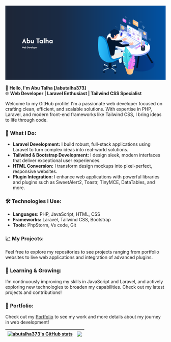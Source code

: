 ![github.com/abutalha373](https://raw.githubusercontent.com/abutalha373/abutalha373/main/bg.png )


👋 **Hello, I'm Abu Talha [/abutalha373]**  
🌐 **Web Developer | Laravel Enthusiast | Tailwind CSS Specialist**

Welcome to my GitHub profile! I'm a passionate web developer focused on crafting clean, efficient, and scalable solutions. With expertise in PHP, Laravel, and modern front-end frameworks like Tailwind CSS, I bring ideas to life through code. 

### 🌟 **What I Do:**
- **Laravel Development:** I build robust, full-stack applications using Laravel to turn complex ideas into real-world solutions.
- **Tailwind & Bootstrap Development:** I design sleek, modern interfaces that deliver exceptional user experiences.
- **HTML Conversion:** I transform design mockups into pixel-perfect, responsive websites.
- **Plugin Integration:** I enhance web applications with powerful libraries and plugins such as SweetAlert2, Toastr, TinyMCE, DataTables, and more.

### 🛠️ **Technologies I Use:**
- **Languages:** PHP, JavaScript, HTML, CSS
- **Frameworks:** Laravel, Tailwind CSS, Bootstrap
- **Tools:** PhpStorm, Vs code, Git

### 📈 **My Projects:**
Feel free to explore my repositories to see projects ranging from portfolio websites to live web applications and integration of advanced plugins.

### 🌱 **Learning & Growing:**
I’m continuously improving my skills in JavaScript and Laravel, and actively exploring new technologies to broaden my capabilities. Check out my latest projects and contributions!

### 🔗 **Portfolio:**
Check out my [Portfolio](https://talha373.netlify.com) to see my work and more details about my journey in web development!


| <a href="https://github.com/abutalha373/github-readme-stats"><img align="center" src="https://github-readme-stats.vercel.app/api?username=abutalha373&show_icons=true&include_all_commits=true&theme=buefy&hide_border=true" alt="abutalha373's GitHub stats" /></a> | <a href="https://github.com/abutalha373/github-readme-stats"><img align="center" src="https://github-readme-stats.vercel.app/api/top-langs/?username=abutalha373&layout=compact&theme=buefy&hide_border=true" /></a> |
| ------------- | ------------- |


<!--
**ABUTALHA373/ABUTALHA373** is a ✨ _special_ ✨ repository because its `README.md` (this file) appears on your GitHub profile.

Here are some ideas to get you started:

- 🔭 I’m currently working on ...
- 🌱 I’m currently learning ...
- 👯 I’m looking to collaborate on ...
- 🤔 I’m looking for help with ...
- 💬 Ask me about ...
- 📫 How to reach me: ...
- 😄 Pronouns: ...
- ⚡ Fun fact: ...
-->
